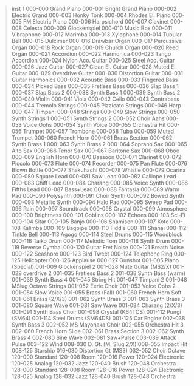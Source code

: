 > inst 1
000-000 Grand Piano
000-001 Bright Grand Piano
000-002 Electric Grand
000-003 Honky Tonk
000-004 Rhodes El. Piano
000-005 FM Electric Piano
000-006 Harpsichord
000-007 Clavinet
000-008 Celesta
000-009 Glockenspiel
000-010 Music Box
000-011 Vibraphone
000-012 Marimba
000-013 Xylophone
000-014 Tubular Bell
000-015 Dulcimer
000-016 Drawbar Organ
000-017 Percussive Organ
000-018 Rock Organ
000-019 Church Organ
000-020 Reed Organ
000-021 Accordion
000-022 Harmonica
000-023 Tango Accordion
000-024 Nylon Aco. Guitar
000-025 Steel Aco. Guitar
000-026 Jazz Guitar
000-027 Clean El. Guitar
000-028 Muted El. Guitar
000-029 Overdrive Guitar
000-030 Distortion Guitar
000-031 Guitar Harmonics
000-032 Acoustic Bass
000-033 Fingered Bass
000-034 Picked Bass
000-035 Fretless Bass
000-036 Slap Bass 1
000-037 Slap Bass 2
000-038 Synth Bass 1
000-039 Synth Bass 2
000-040 Violin
000-041 Viola
000-042 Cello
000-043 Contrabass
000-044 Tremolo Strings
000-045 Pizzicato Strings
000-046 Harp
000-047 Timpani
000-048 Strings
000-049 Slow Strings
000-050 Synth Strings 1
000-051 Synth Strings 2
000-052 Choir Aahs
000-053 Voice Oohs
000-054 Synth Voice
000-055 Orchestra Hit
000-056 Trumpet
000-057 Trombone
000-058 Tuba
000-059 Muted Trumpet
000-060 French Horn
000-061 Brass Section
000-062 Synth Brass 1
000-063 Synth Brass 2
000-064 Soprano Sax
000-065 Alto Sax
000-066 Tenor Sax
000-067 Baritone Sax
000-068 Oboe
000-069 English Horn
000-070 Bassoon
000-071 Clarinet
000-072 Piccolo
000-073 Flute
000-074 Recorder
000-075 Pan Flute
000-076 Blown Bottle
000-077 Shakuhachi
000-078 Whistle
000-079 Ocarina
000-080 Square Lead
000-081 Saw Lead
000-082 Calliope Lead
000-083 Chiff Lead
000-084 Charang
000-085 Voice Synth
000-086 Fifths Lead
000-087 Bass+Lead
000-088 Fantasia
000-089 Warm Pad
000-090 Polysynth
000-091 Choir Synth
000-092 Bowed Synth
000-093 Metallic Synth
000-094 Halo Pad
000-095 Sweep Pad
000-096 Rain
000-097 Soundtrack
000-098 Crystal
000-099 Atmosphere
000-100 Brightness
000-101 Goblins
000-102 Echoes
000-103 Sci-Fi
000-104 Sitar
000-105 Banjo
000-106 Shamisen
000-107 Koto
000-108 Kalimba
000-109 Bagpipe
000-110 Fiddle
000-111 Shanai
000-112 Tinkle Bell
000-113 Agogo
000-114 Steel Drums
000-115 Woodblock
000-116 Taiko Drum
000-117 Melodic Tom
000-118 Synth Drum
000-119 Reverse Cymbal
000-120 Guitar Fret Noise
000-121 Breath Noise
000-122 Seashore
000-123 Bird Tweet
000-124 Telephone Ring
000-125 Helicopter
000-126 Applause
000-127 Gunshot
001-005 Piano (Special)
001-009 Glockenspiel 2
001-028 Mute Guitar (MS2/X)
001-029 overdrive 2
001-035 Fretless Bass 2
001-038 Synth Bass (warm)
001-039 Synth Bass 4
001-045 String Hit
001-047 Timpani 2
001-048 MSlug Octave Strings
001-052 Eerie Choir
001-053 Voice Oohs 2
001-054 Slow Voice
001-055 Brass (Fall)
001-060 French Horn Soft
001-061 Brass (2/X/3)
001-062 Synth Brass 3
001-063 Synth Brass 3
001-080 Square Wave
001-081 Saw Wave
001-084 Charang (2/X/3)
001-091 Synth Bass Choir
001-098 Crystal (K64TCS)
001-112 Pungi (SM64)
001-114 Steel Drums (SM64DS)
001-125 Car Engine
002-038 Synth Bass 3
002-052 MS Mayonaka Choir
002-055 Orchestra Hit 3
002-060 French Horn Slide
002-061 Brass Section 3
002-062 Synth Brass 4
002-080 Sine Wave
002-081 Saw+Pulse
003-039 Attack Pulse
003-122 Wind
008-030 D. Gt. (M. Slug 2/X)
008-055 Impact Hit
008-125 Starship
016-030 Distortion Gt (MS3)
032-052 Choir Octave
120-000 Standard
120-008 Room
120-016 Power
120-024 Electronic
120-025 Analog
120-032 Jazz
120-040 Brush
120-048 Orchestra
128-000 Standard
128-008 Room
128-016 Power
128-024 Electronic
128-025 Analog
128-032 Jazz
128-040 Brush
128-048 Orchestra
